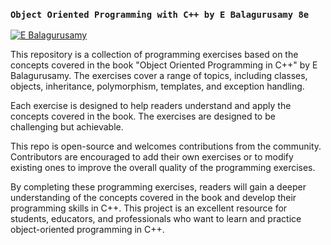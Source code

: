 ### `Object Oriented Programming with C++ by E Balagurusamy 8e` 

[![E Balagurusamy](https://m.media-amazon.com/images/I/41sbWdpTgRL._AC_SX60_CR,0,0,60,60_.jpg)](https://amzn.eu/d/1fsgTX1)

This repository is a collection of programming exercises based on the concepts covered in the book "Object Oriented Programming in C++" by E Balagurusamy. The exercises cover a range of topics, including classes, objects, inheritance, polymorphism, templates, and exception handling.

Each exercise is designed to help readers understand and apply the concepts covered in the book. The exercises are designed to be challenging but achievable.

This repo is open-source and welcomes contributions from the community. Contributors are encouraged to add their own exercises or to modify existing ones to improve the overall quality of the programming exercises.

By completing these programming exercises, readers will gain a deeper understanding of the concepts covered in the book and develop their programming skills in C++. This project is an excellent resource for students, educators, and professionals who want to learn and practice object-oriented programming in C++.
